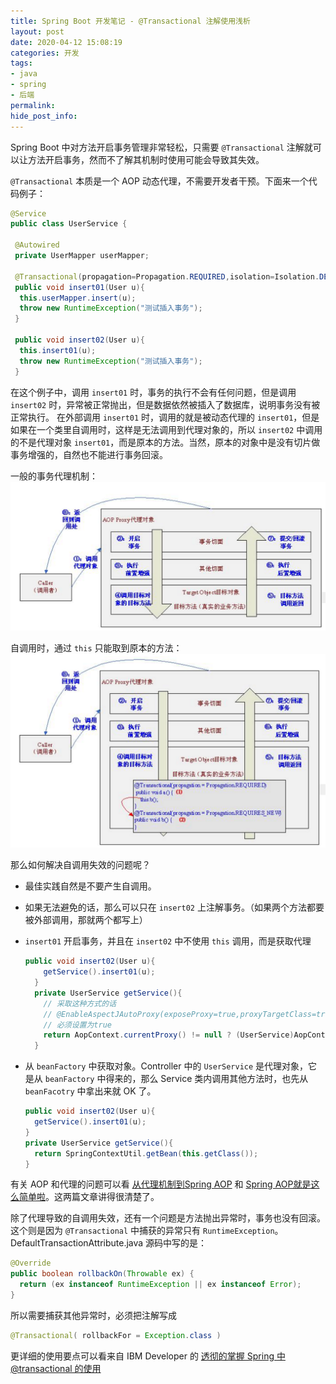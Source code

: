 ```yaml
---
title: Spring Boot 开发笔记 - @Transactional 注解使用浅析
layout: post
date: 2020-04-12 15:08:19
categories: 开发
tags:
- java
- spring
- 后端
permalink:
hide_post_info:
---
```

Spring Boot 中对方法开启事务管理非常轻松，只需要 `@Transactional` 注解就可以让方法开启事务，然而不了解其机制时使用可能会导致其失效。
<!--More-->
`@Transactional` 本质是一个 AOP 动态代理，不需要开发者干预。下面来一个代码例子：

```java
@Service
public class UserService {

 @Autowired
 private UserMapper userMapper;

 @Transactional(propagation=Propagation.REQUIRED,isolation=Isolation.DEFAULT,readOnly=false)
 public void insert01(User u){
  this.userMapper.insert(u);
  throw new RuntimeException("测试插入事务");
 }

 public void insert02(User u){
  this.insert01(u);
  throw new RuntimeException("测试插入事务");
 }
```

在这个例子中，调用 `insert01` 时，事务的执行不会有任何问题，但是调用 `insert02` 时，异常被正常抛出，但是数据依然被插入了数据库，说明事务没有被正常执行。
在外部调用 `insert01` 时，调用的就是被动态代理的 `insert01`，但是如果在一个类里自调用时，这样是无法调用到代理对象的，所以 `insert02` 中调用的不是代理对象 `insert01`，而是原本的方法。当然，原本的对象中是没有切片做事务增强的，自然也不能进行事务回滚。

一般的事务代理机制：
![](/images/posts/2020/04/20170608105830399.jpg)

自调用时，通过 `this` 只能取到原本的方法：
![](/images/posts/2020/04/20170608110005451.jpg)

那么如何解决自调用失效的问题呢？

- 最佳实践自然是不要产生自调用。
- 如果无法避免的话，那么可以只在 `insert02` 上注解事务。（如果两个方法都要被外部调用，那就两个都写上）
- `insert01` 开启事务，并且在 `insert02` 中不使用 `this` 调用，而是获取代理

  ```java
  public void insert02(User u){
      getService().insert01(u);
    }
    private UserService getService(){
      // 采取这种方式的话
      // @EnableAspectJAutoProxy(exposeProxy=true,proxyTargetClass=true)
      // 必须设置为true
      return AopContext.currentProxy() != null ? (UserService)AopContext.currentProxy() : this;
    }
  ```

- 从 `beanFactory` 中获取对象。Controller 中的 `UserService` 是代理对象，它是从 `beanFactory` 中得来的，那么 Service 类内调用其他方法时，也先从 `beanFacotry` 中拿出来就 OK 了。

  ```java
  public void insert02(User u){
    getService().insert01(u);
  }
  private UserService getService(){
    return SpringContextUtil.getBean(this.getClass());
  }
  ```

有关 AOP 和代理的问题可以看 [从代理机制到Spring AOP](https://juejin.im/post/5b90e648f265da0aea695672) 和 [Spring AOP就是这么简单啦](https://juejin.im/post/5b06bf2df265da0de2574ee1)。这两篇文章讲得很清楚了。

除了代理导致的自调用失效，还有一个问题是方法抛出异常时，事务也没有回滚。这个则是因为 `@Transactional` 中捕获的异常只有 `RuntimeException`。
DefaultTransactionAttribute.java 源码中写的是：

```java
@Override
public boolean rollbackOn(Throwable ex) {
  return (ex instanceof RuntimeException || ex instanceof Error);
}
```

所以需要捕获其他异常时，必须把注解写成

```java
@Transactional( rollbackFor = Exception.class )
```

更详细的使用要点可以看来自 IBM Developer 的 [透彻的掌握 Spring 中@transactional 的使用](https://www.ibm.com/developerworks/cn/java/j-master-spring-transactional-use/index.html)
